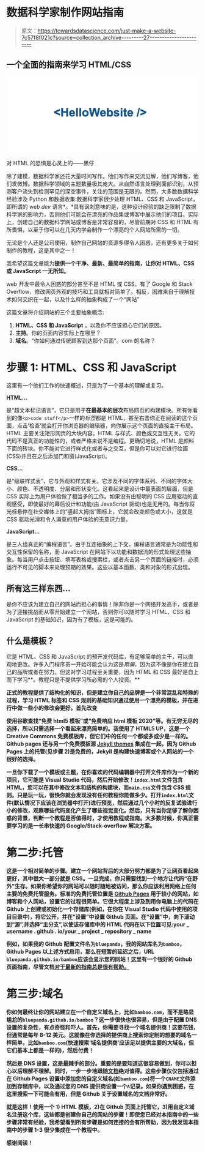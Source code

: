 # 数据科学家制作网站指南

> 原文：<https://towardsdatascience.com/just-make-a-website-7c57f8f021c?source=collection_archive---------27----------------------->

## 一个全面的指南来学习 HTML/CSS

![](img/e70957877403b6a65d153183f1a6440d.png)

对 HTML 的恐惧是心灵上的——黑仔

除了建模，数据科学家还花大量时间写作。他们写作来交流见解，他们写博客，他们发微博。数据科学领域的主题数量极其庞大。从自然语言处理到面部识别，从预测客户流失到检测罕见的深空事件，关注的范围是无限的。然而，大多数数据科学经验涉及 Python 和数据收集:数据科学家很少处理 HTML、CSS 和 JavaScript，即所谓的 *web dev* 语言*。*具有讽刺意味的是，这种设计经验的缺乏限制了数据科学家的影响力，否则他们可能会在漂亮的作品集或博客中展示他们的项目。实际上，创建自己的数据科学网站或博客是非常容易的，尽管前期对 CSS 和 HTML 有所畏惧，以至于你可以在几天内学会制作一个漂亮的个人网站所需的一切。

无论是个人还是公司使用，制作自己网站的资源多得令人困惑，还有更多关于如何制作的教程，这是其中之一！

我希望这篇文章能为**提供一个干净、最新、最简单的指南，让你对 HTML、CSS 或 JavaScript 一无所知。**

web 开发中最令人困惑的部分甚至不是 HTML 或 CSS。有了 Google 和 Stack Overflow，修改网页外观的技巧和工具就相对简单了。相反，困难来自于理解技术如何交织在一起，以及什么样的抽象构成了一个“网站”

这篇文章将介绍网站的三个主要抽象概念:

1.  **HTML、CSS 和 JavaScript** ，以及你不应该担心它们的原因。
2.  **主持**。你的页面内容实际上在哪里？
3.  **域名**。“你如何通过传统顾客到达那个页面”。com 的名称？

# 步骤 1: HTML、CSS 和 JavaScript

这里有一个他们工作的快速概述，只是为了一个基本的理解或复习。

**HTML…**

是“超文本标记语言”，它只是用于**在最基本的层次**布局网页的构建模块。所有你看到的像`<p>code stuff</p>`一样的*标签*都是 HTML，甚至右击你正在阅读的这个页面，点击‘检查’就会打开你浏览器的编辑器，向你展示这个页面的直接主干布局。HTML 主要关注矩形网页的大块内容。HTML 与样式、颜色或交互性无关。它的代码不是真正的功能性的，或者严格来说不是编程。更确切地说，HTML 是颜料下面的砖块。你不能对它进行样式化或者与之交互，但是你可以对它进行绘画(CSS)并且在之后添加门和窗(JavaScript)。

**CSS…**

是“级联样式表”，它与外观和样式有关。它涉及不同的字体系列、不同的字体大小、颜色、不透明度、分层和形状变化。这看起来是设计中最表面的层面，但是 CSS 实际上为用户体验做了相当多的工作。如果没有由聪明的 CSS 应用驱动的直观感受，即使最好的幕后设计和功能(由 JavaScript 驱动)也是无用的。每当你将光标悬停在社交媒体上的“竖起大拇指”图标上，它就会改变颜色或大小，这就是 CSS 驱动光滑和令人满意的用户体验的无意识力量。

**JavaScript…**

是三人组真正的“编程语言”。由于互连抽象的上下文，编程语言通常是为功能性和交互性保留的名称，而 JavaScript 在网站下以功能和数据流的形式处理这些抽象。每当用户点击按钮、填写表格或搜索栏，或者点击另一个页面的链接时，必须运行不可见的脚本来处理预期的效果。这些以基本函数、类和对象的形式出现。

## 所有这三样东西…

是你不应该为建立自己的网站而担心的事情！除非你是一个网络开发高手，或者是为了迎接挑战而从零开始建立一个网站，否则你可以随时学习 HTML、CSS 和 JavaScript 的基础知识，因为有了模板，这是可能的。

## **什么是模板？**

它是 HTML、CSS 和 JavaScript 的预开发代码库，有足够简单的主干，可以直观地更改。许多入门程序员一开始可能会认为这是*欺骗*，因为这不像是你在建立自己的品牌或者在努力。但这对学习过程至关重要，因为 HTML 和 CSS 最好是自上而下学习**。教程只是不提供学习所必需的个人投资。**

**正式的教程提供了结构化的知识，但是建立你自己的品牌是一个非常混乱和特殊的过程，学习 HTML 标签和 CSS 规则的基础知识通过使用一个漂亮的模板，并在进行中做一些小的修改会更好。首先改变<title>和<p>标签，看看有什么变化，你会很快获得一个个性化的，虽然风格上没有创意的网站。开始改变一些 CSS 规则，看看颜色和字体是如何变化的，很快你就会开发出自己风格化的网站。学习永远是一个<strong class="kx ir">互联体验的过程，使用模板是最快的学习方式。</strong></p></title>**

**使用谷歌查找“免费 html5 模板”或“免费响应 html 模板 2020”等。有无穷无尽的选择，所以只需选择一个看起来漂亮简单的。我使用了 HTML5 UP，这是一个 Creative Commons 免费模板库，但它们中的任何一个都或多或少是一样的。Github pages 还与另一个免费模板源 [Jekyll themes](https://jekyllrb.com/) 集成在一起，因为 Github Pages 上的托管(见步骤 2)是免费的，Jekyll 是构建快速博客或个人网站的一个很好的选择。**

**一旦你下载了一个模板或主题，在你喜欢的代码编辑器中打开文件库作为一个新的项目，它可能是 Visual Studio 代码，然后开始修改！`index.html`文件包含 HTML，您可以在其中修改文本和结构的构建块，而`main.css`文件包含 CSS 规则。只是玩一玩，很快你就会发现没有任何教程你能做多少。打开`index.html`文件(默认情况下应该在浏览器中打开)进行预览，然后通过几个小时的反复试验进行小的修改，观察哪些代码变化产生了哪些视觉变化。然后，**只有当你足够了解你困惑的背景，判断一个教程是否值得时，才使用教程或指南。大多数时候，你真正需要学习的是一长串快速的 Google/Stack-overflow 解决方案。****

# **第二步:托管**

**这是一个相对简单的步骤。建立一个网站背后的大部分努力都是为了让网页看起来更好，其中很大一部分就是 CSS。一旦完成，你只需要找到一个地方让代码“在野外”生存。如果你希望你的网站可以随时随地被访问，那么你应该利用网络上任何主要的免费托管服务。标准的免费托管位置是 [Github Pages](https://guides.github.com/features/pages/) 用于较小的网站，如博客和个人网站，设置它的过程很简单。它很大程度上涉及到用你电脑上的代码在 Github 上创建或初始化一个存储库(例如，在你在 Visual Studio 代码中使用的项目目录中)，将它公开，并在“设置”中设置 Github 页面。在“设置”中，向下滚动到“源”,并选择“主分支”,以使该存储库中的 HTML 代码在以下位置可见:your _ username . github . io/your _ project _ repository _ name**

**例如，如果我的 Github 配置文件名为`bluepanda`，我的网站库名为`bamboo`，Github Pages 以上述方式启用，那么在短暂的延迟之后，URL `bluepanda.github.io/bamboo`应该会显示您的网站！这里有一个很好的 Github 页面指南，尽管文档[对于最新的指南总是很有帮助。](https://docs.github.com/en/github/working-with-github-pages/about-github-pages)**

# **第三步:域名**

**你如何最终让你的网站建立在一个自定义域名上，比如`bamboo.com`，而不是略显尴尬的`bluepanda.github.io/bamboo`？这一步很快也很容易，但是由于配置 DNS 设置的复杂性，有点奇怪和吓人。首先，你需要寻找一个域名提供商！这要花钱，但通常是每年 8-12 美元。这就像在你选择的提供商上搜索你定制的想要的域名一样简单，比如`bamboo.com`(快速搜索‘域名提供商’应该足以提供主要的大域名，但它们基本上都是一样的)，然后付费！**

**然后是 DNS 设置，这是最棘手的部分。重要的是要知道这很容易做到，你可以担心以后理解不理解。同时，一步一步地跟随[文档](https://docs.github.com/en/github/working-with-github-pages/managing-a-custom-domain-for-your-github-pages-site)绝对值得。这些步骤仅仅包括通过在 Github Pages 设置中添加您的自定义域名(如`bamboo.com`)将一个`CNAME`文件添加到存储库中，以及通过您的 DNS 提供商设置一个`A`记录。如果你遇到困惑，在这里搜索一下可能会有用，但是 Github 关于设置域名的文档非常好。**

**就是这样！使用一个 **1) HTML 模板，2)在 Github 页面上托管它，3)用自定义域名**注册这个库，这些都是创建你自己的网站的步骤！即使您已经对本指南中的一些步骤非常有经验，我希望看到所有步骤是如何连接的会有所帮助，因为我发现本指南中的步骤 1-3 很少集成在一个教程中。**

**感谢阅读！**